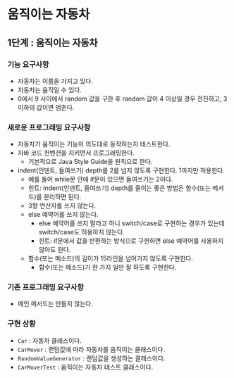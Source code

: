 # 움직이는 자동차
## 1단계 : 움직이는 자동차
### 기능 요구사항
- 자동차는 이름을 가지고 있다.
- 자동차는 움직일 수 있다.
- 0에서 9 사이에서 random 값을 구한 후 random 값이 4 이상일 경우 전진하고, 3 이하의 값이면 멈춘다.

### 새로운 프로그래밍 요구사항
- 자동차가 움직이는 기능이 의도대로 동작하는지 테스트한다.
- 자바 코드 컨벤션을 지키면서 프로그래밍한다.
  - 기본적으로 Java Style Guide을 원칙으로 한다.
- indent(인덴트, 들여쓰기) depth를 2를 넘지 않도록 구현한다. 1까지만 허용한다.
  - 예를 들어 while문 안에 if문이 있으면 들여쓰기는 2이다.
  - 힌트: indent(인덴트, 들여쓰기) depth를 줄이는 좋은 방법은 함수(또는 메서드)를 분리하면 된다.
  - 3항 연산자를 쓰지 않는다.
  - else 예약어를 쓰지 않는다.
    - else 예약어를 쓰지 말라고 하니 switch/case로 구현하는 경우가 있는데 switch/case도 허용하지 않는다. 
    - 힌트: if문에서 값을 반환하는 방식으로 구현하면 else 예약어를 사용하지 않아도 된다.
  - 함수(또는 메소드)의 길이가 15라인을 넘어가지 않도록 구현한다.
    - 함수(또는 메소드)가 한 가지 일만 잘 하도록 구현한다.

### 기존 프로그래밍 요구사항
- 메인 메서드는 만들지 않는다.

### 구현 상황
- `Car` : 자동차 클래스이다.
- `CarMover` : 랜덤값에 따라 자동차를 움직이는 클래스이다.
- `RandomValueGenerator` : 랜덤값을 생성하는 클래스이다.
- `CarMoverTest` : 움직이는 자동차 테스트 클래스이다.
